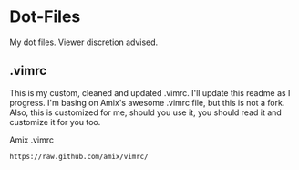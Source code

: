 # Dot-Files

My dot files. Viewer discretion advised.

## .vimrc

This is my custom, cleaned and updated .vimrc. I'll update this readme as I
progress. I'm basing on Amix's awesome .vimrc file, but this is not a fork.
Also, this is customized for me, should you use it, you should read it and
customize it for you too.

Amix .vimrc

    https://raw.github.com/amix/vimrc/
